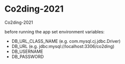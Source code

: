 # Co2ding-2021
Co2ding-2021

before running the app set environment variables: 
  + DB_URL_CLASS_NAME (e.g. com.mysql.cj.jdbc.Driver)
  + DB_URL (e.g. jdbc:mysql://localhost:3306/co2ding)
  + DB_USERNAME
  + DB_PASSWORD
